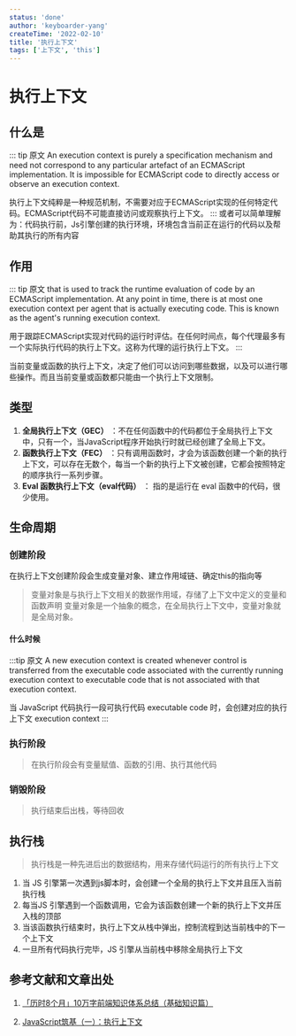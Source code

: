 ```yaml
---
status: 'done'
author: 'keyboarder-yang'
createTime: '2022-02-10'
title: '执行上下文'
tags: ['上下文', 'this']
---
```

# 执行上下文

## 什么是
::: tip 原文
An execution context is purely a specification mechanism and need not correspond to any particular artefact of an ECMAScript implementation. It is impossible for ECMAScript code to directly access or observe an execution context. 

执行上下文纯粹是一种规范机制，不需要对应于ECMAScript实现的任何特定代码。ECMAScript代码不可能直接访问或观察执行上下文。
:::
或者可以简单理解为：代码执行前，Js引擎创建的执行环境，环境包含当前正在运行的代码以及帮助其执行的所有内容


## 作用
::: tip 原文
that is used to track the runtime evaluation of code by an ECMAScript implementation. At any point in time, there is at most one execution context per agent that is actually executing code. This is known as the agent's running execution context.

用于跟踪ECMAScript实现对代码的运行时评估。在任何时间点，每个代理最多有一个实际执行代码的执行上下文。这称为代理的运行执行上下文。
:::

当前变量或函数的执行上下文，决定了他们可以访问到哪些数据，以及可以进行哪些操作。而且当前变量或函数都只能由一个执行上下文限制。

## 类型
1. **全局执行上下文（GEC）** ：不在任何函数中的代码都位于全局执行上下文中，只有一个，当JavaScript程序开始执行时就已经创建了全局上下文。
2. **函数执行上下文（FEC）** ：只有调用函数时，才会为该函数创建一个新的执行上下文，可以存在无数个，每当一个新的执行上下文被创建，它都会按照特定的顺序执行一系列步骤。
3. **Eval 函数执行上下文（eval代码）** ： 指的是运行在 eval 函数中的代码，很少使用。

## 生命周期
### 创建阶段
在执行上下文创建阶段会生成变量对象、建立作用域链、确定this的指向等
> 变量对象是与执行上下文相关的数据作用域，存储了上下文中定义的变量和函数声明 
> 变量对象是一个抽象的概念，在全局执行上下文中，变量对象就是全局对象。

#### 什么时候
:::tip 原文
A new execution context is created whenever control is transferred from the executable code associated with the currently running execution context to executable code that is not associated with that execution context.

当 JavaScript 代码执行一段可执行代码 executable code 时，会创建对应的执行上下文 execution context
:::

### 执行阶段
> 在执行阶段会有变量赋值、函数的引用、执行其他代码

### 销毁阶段
> 执行结束后出栈，等待回收

## 执行栈
> 执行栈是一种先进后出的数据结构，用来存储代码运行的所有执行上下文

1. 当 JS 引擎第一次遇到js脚本时，会创建一个全局的执行上下文并且压入当前执行栈 
2. 每当JS 引擎遇到一个函数调用，它会为该函数创建一个新的执行上下文并压入栈的顶部 
3. 当该函数执行结束时，执行上下文从栈中弹出，控制流程到达当前栈中的下一个上下文 
4. 一旦所有代码执行完毕，JS 引擎从当前栈中移除全局执行上下文

## 参考文献和文章出处
1. [「历时8个月」10万字前端知识体系总结（基础知识篇）](https://juejin.cn/post/7146973901166215176)

2. [JavaScript筑基（一）：执行上下文](https://juejin.cn/post/7118292682899718152)

   

